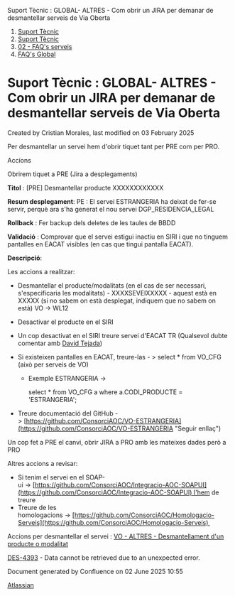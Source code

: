 Suport Tècnic : GLOBAL- ALTRES - Com obrir un JIRA per demanar de desmantellar serveis de Via Oberta  

1.  [Suport Tècnic](index.html)
2.  [Suport Tècnic](13893782.html)
3.  [02 - FAQ's serveis](26313393.html)
4.  [FAQ's Global](28705585.html)

Suport Tècnic : GLOBAL- ALTRES - Com obrir un JIRA per demanar de desmantellar serveis de Via Oberta
====================================================================================================

Created by Cristian Morales, last modified on 03 February 2025

  

Per desmantellar un servei hem d'obrir tiquet tant per PRE com per PRO.

  

Accions

Obrirem tiquet a PRE (Jira a desplegaments)

**Titol** : \[PRE\] Desmantellar producte XXXXXXXXXXXX

**Resum desplegament**: PE : El servei ESTRANGERIA ha deixat de fer-se servir, perquè ara s'ha generat el nou servei DGP\_RESIDENCIA\_LEGAL

**Rollback** : Fer backup dels deletes de les taules de BBDD

**Validació** : Comprovar que el servei estigui inactiu en SIRI i que no tinguem pantalles en EACAT visibles (en cas que tingui pantalla EACAT).

**Descripció**:

Les accions a realitzar:

*   Desmantellar el producte/modalitats (en el cas de ser necessari, s'especificaria les modalitats) - XXXXSEVEIXXXXX - aquest està en XXXXX (si no sabem on està desplegat, indiquem que no sabem on està) VO → WL12
*   Desactivar el producte en el SIRI
*   Un cop desactivat en el SIRI treure servei d'EACAT TR (Qualsevol dubte comentar amb [David Tejada](https://contacte.aoc.cat/secure/ViewProfile.jspa?name=dtejada "Seguir enllaç")) 
*   Si existeixen pantalles en EACAT, treure-las - > select \* from VO\_CFG (això per serveis de VO)
    *   Exemple ESTRANGERIA -> 
        
        select \* from VO\_CFG a where a.CODI\_PRODUCTE = 'ESTRANGERIA';
        

*   Treure documentació del GitHub -> [https://github.com/ConsorciAOC/VO-ESTRANGERIA](https://github.com/ConsorciAOC/VO-ESTRANGERIA "Seguir enllaç")

Un cop fet a PRE el canvi, obrir JIRA a PRO amb les mateixes dades però a PRO

Altres accions a revisar:

*   Si tenim el servei en el SOAP-ui → [https://github.com/ConsorciAOC/Integracio-AOC-SOAPUI](https://github.com/ConsorciAOC/Integracio-AOC-SOAPUI) l'hem de treure
*   Treure de les homologacions → [https://github.com/ConsorciAOC/Homologacio-Serveis](https://github.com/ConsorciAOC/Homologacio-Serveis) 

  

  

Accions per desmantellar el servei : [VO - ALTRES - Desmantellament d'un producte o modalitat](118555177.html)

[DES-4393](https://contacte.aoc.cat/browse/DES-4393?src=confmacro) - Data cannot be retrieved due to an unexpected error.

Document generated by Confluence on 02 June 2025 10:55

[Atlassian](http://www.atlassian.com/)